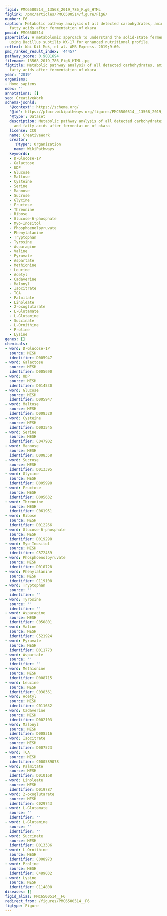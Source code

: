 ```yaml
---
figid: PMC6500514__13568_2019_786_Fig6_HTML
figlink: /pmc/articles/PMC6500514/figure/Fig6/
number: F6
caption: Metabolic pathway analysis of all detected carbohydrates, amino acids and
  fatty acids after fermentation of okara
pmcid: PMC6500514
papertitle: A metabolomic approach to understand the solid-state fermentation of okara
  using Bacillus subtilis WX-17 for enhanced nutritional profile.
reftext: Wai Kit Mok, et al. AMB Express. 2019;9:60.
pmc_ranked_result_index: '44457'
pathway_score: 0.9081694
filename: 13568_2019_786_Fig6_HTML.jpg
figtitle: Metabolic pathway analysis of all detected carbohydrates, amino acids and
  fatty acids after fermentation of okara
year: '2019'
organisms:
- Homo sapiens
ndex: ''
annotations: []
seo: CreativeWork
schema-jsonld:
  '@context': https://schema.org/
  '@id': https://pfocr.wikipathways.org/figures/PMC6500514__13568_2019_786_Fig6_HTML.html
  '@type': Dataset
  description: Metabolic pathway analysis of all detected carbohydrates, amino acids
    and fatty acids after fermentation of okara
  license: CC0
  name: CreativeWork
  creator:
    '@type': Organization
    name: WikiPathways
  keywords:
  - D-Glucose-1P
  - Galactose
  - UDP
  - Glucose
  - Maltose
  - Cysteine
  - Serine
  - Mannose
  - Sucrose
  - Glycine
  - Fructose
  - Threonine
  - Ribose
  - Glucose-6-phosphate
  - Myo-Inositol
  - Phosphoenolpyruvate
  - Phenylalanine
  - Tryptophan
  - Tyrosine
  - Asparagine
  - Valine
  - Pyruvate
  - Aspartate
  - Methionine
  - Leucine
  - Acetyl
  - Cadaverine
  - Malonyl
  - Isocitrate
  - TCA
  - Palmitate
  - Linoleate
  - 2-oxoglutarate
  - L-Glutamate
  - L-Glutamine
  - Succinate
  - L-Ornithine
  - Proline
  - Lysine
genes: []
chemicals:
- word: D-Glucose-1P
  source: MESH
  identifier: D005947
- word: Galactose
  source: MESH
  identifier: D005690
- word: UDP
  source: MESH
  identifier: D014530
- word: Glucose
  source: MESH
  identifier: D005947
- word: Maltose
  source: MESH
  identifier: D008320
- word: Cysteine
  source: MESH
  identifier: D003545
- word: Serine
  source: MESH
  identifier: C047902
- word: Mannose
  source: MESH
  identifier: D008358
- word: Sucrose
  source: MESH
  identifier: D013395
- word: Glycine
  source: MESH
  identifier: D005998
- word: Fructose
  source: MESH
  identifier: D005632
- word: Threonine
  source: MESH
  identifier: C061951
- word: Ribose
  source: MESH
  identifier: D012266
- word: Glucose-6-phosphate
  source: MESH
  identifier: D019298
- word: Myo-Inositol
  source: MESH
  identifier: C572459
- word: Phosphoenolpyruvate
  source: MESH
  identifier: D010728
- word: Phenylalanine
  source: MESH
  identifier: C119108
- word: Tryptophan
  source: ''
  identifier: ''
- word: Tyrosine
  source: ''
  identifier: ''
- word: Asparagine
  source: MESH
  identifier: C050801
- word: Valine
  source: MESH
  identifier: C521924
- word: Pyruvate
  source: MESH
  identifier: D011773
- word: Aspartate
  source: ''
  identifier: ''
- word: Methionine
  source: MESH
  identifier: D008715
- word: Leucine
  source: MESH
  identifier: C038361
- word: Acetyl
  source: MESH
  identifier: C011632
- word: Cadaverine
  source: MESH
  identifier: D002103
- word: Malonyl
  source: MESH
  identifier: D008316
- word: Isocitrate
  source: MESH
  identifier: D007523
- word: TCA
  source: MESH
  identifier: C000589078
- word: Palmitate
  source: MESH
  identifier: D010168
- word: Linoleate
  source: MESH
  identifier: D019787
- word: 2-oxoglutarate
  source: MESH
  identifier: C029743
- word: L-Glutamate
  source: ''
  identifier: ''
- word: L-Glutamine
  source: ''
  identifier: ''
- word: Succinate
  source: MESH
  identifier: D013386
- word: L-Ornithine
  source: MESH
  identifier: C008973
- word: Proline
  source: MESH
  identifier: C489032
- word: Lysine
  source: MESH
  identifier: C114808
diseases: []
figid_alias: PMC6500514__F6
redirect_from: /figures/PMC6500514__F6
figtype: Figure
---
```

